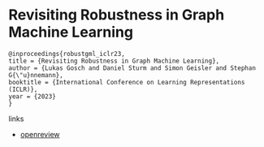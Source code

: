 # Revisiting Robustness in Graph Machine Learning

```
@inproceedings{robustgml_iclr23,
title = {Revisiting Robustness in Graph Machine Learning},
author = {Lukas Gosch and Daniel Sturm and Simon Geisler and Stephan G{\"u}nnemann},
booktitle = {International Conference on Learning Representations (ICLR)},
year = {2023}
}
```

links
- [openreview](https://openreview.net/forum?id=h1o7Ry9Zctm)
